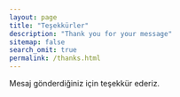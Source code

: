 ```yaml
---
layout: page
title: "Teşekkürler"
description: "Thank you for your message"
sitemap: false
search_omit: true
permalink: /thanks.html
---  
```



<div class="success">Mesaj gönderdiğiniz için teşekkür ederiz.</div>

